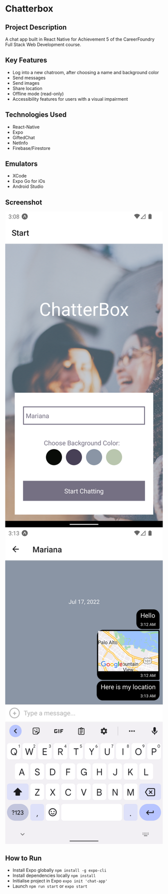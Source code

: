 # Chatterbox

## Project Description
A chat app built in React Native for Achievement 5 of the CareerFoundry Full Stack Web Development course.

## Key Features

- Log into a new chatroom, after choosing a name and background color
- Send messages
- Send images
- Share location
- Offline mode (read-only)
- Accessibility features for users with a visual impairment

## Technologies Used

- React-Native
- Expo
- GiftedChat
- NetInfo
- Firebase/Firestore

## Emulators

- XCode
- Expo Go for iOs
- Android Studio

## Screenshot
![Start View](./screenshots/start-screen.png) ![Chat View](./screenshots/chat-screen.png)

## How to Run

- Install Expo globally
  `npm install -g expo-cli`
- Install dependencies locally
  `npm install`
- Initialise project in Expo
  `expo init 'chat-app'`
- Launch
  `npm run start` or `expo start`
